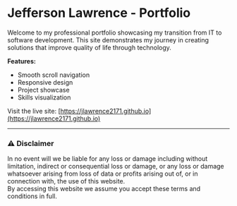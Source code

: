 # Jefferson Lawrence - Portfolio

Welcome to my professional portfolio showcasing my transition from IT to software development. This site demonstrates my journey in creating solutions that improve quality of life through technology.

**Features:**

- Smooth scroll navigation
- Responsive design
- Project showcase
- Skills visualization

Visit the live site: [https://jlawrence2171.github.io](https://jlawrence2171.github.io)

---

### ⚠️ Disclaimer

In no event will we be liable for any loss or damage including without limitation, indirect or consequential loss or damage, or any loss or damage whatsoever arising from loss of data or profits arising out of, or in connection with, the use of this website.  
By accessing this website we assume you accept these terms and conditions in full.
